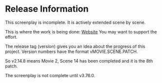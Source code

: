 # Release Information

This screenplay is incomplete.
It is actively extended scene by scene.

This is where the work is being done: [Website](https://github.com/martamusikmaschine/lord-of-the-rings-screenplay)
You may want to support the effort.

The release tag (version) gives you an idea about the progress of this project.
Version numbers have the format vMOVIE.SCENE.PATCH.

So v2.14.8 means Movie 2, Scene 14 has been completed and it is the 8th patch.

The screenplay is not complete until v3.76.0.

